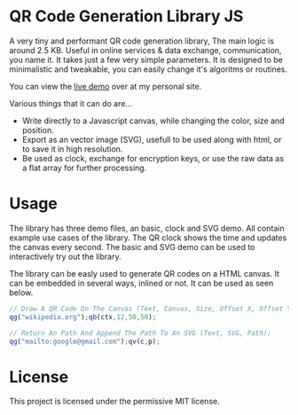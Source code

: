 # QR Code Generation Library JS
A very tiny and performant QR code generation library, The main logic is around 2.5 KB. Useful in online services &amp; data exchange, communication, you name it. It takes just a few very simple parameters. It is designed to be minimalistic and tweakable, you can easily change it's algoritms or routines.

You can view the [live demo](https://798.pages.dev/projects) over at my personal site.

Various things that it can do are...
* Write directly to a Javascript canvas, while changing the color, size and position.
* Export as an vector image (SVG), usefull to be used along with html, or to save it in high resolution.
* Be used as clock, exchange for encryption keys, or use the raw data as a flat array for further processing.

# Usage
The library has three demo files, an basic, clock and SVG demo. All contain example use cases of the library. 
The QR clock shows the time and updates the canvas every second. The basic and SVG demo can be used to interactively try out the library.

The library can be easly used to generate QR codes on a HTML canvas. It can be embedded in several ways, inlined or not. It can be used as seen below.

```javascript
// Draw A QR Code On The Canvas (Text, Canvas, Size, Offset X, Offset Y);
qg("wikipedia.org");qb(ctx,12,50,50);

// Return An Path And Append The Path To An SVG (Text, SVG, Path);
qg("mailto:google@gmail.com");qv(c,p);
```
# License
This project is licensed under the permissive MIT license.
